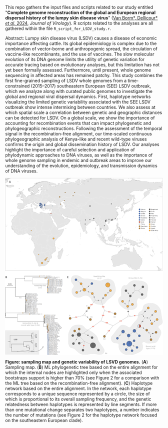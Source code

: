 This repo gathers the input files and scripts related to our study entitled "**Complete genome reconstruction of the global and European regional dispersal history of the lumpy skin disease virus**" ([Van Borm\*, Dellicour\* *et al*. 2024](https://journals.asm.org/doi/10.1128/jvi.01394-23), *Journal of Virology*). R scripts related to the analyses are all gathered within the file `R_script_for_LSDV_study.r`.

Abstract: Lumpy skin disease virus (LSDV) causes a disease of economic importance affecting cattle. Its global epidemiology is complex due to the combination of vector-borne and anthropogenic spread, the circulation of vaccine-like recombinants, and the use of vaccines. The slow molecular evolution of its DNA genome limits the utility of genetic variation for accurate tracing based on evolutionary analyses, but this limitation has not yet been formally assessed. Furthermore, until present, whole genome sequencing in affected areas has remained patchy. This study combines the first fine-grained sampling of LSDV whole genomes from a time-constrained (2015–2017) southeastern European (SEE) LSDV outbreak, which we analyze along with curated public genomes to investigate the global and regional viral dispersal dynamics. First, haplotype networks visualizing the limited genetic variability associated with the SEE LSDV outbreak show intense intermixing between countries. We also assess at which spatial scale a correlation between genetic and geographic distances can be detected for LSDV. On a global scale, we show the importance of accounting for recombination events that can impact phylogenetic and phylogeographic reconstructions. Following the assessment of the temporal signal in the recombination-free alignment, our time-scaled continuous phylogeographic analysis of Kenya-like and recent wild-type viruses confirms the origin and global dissemination history of LSDV. Our analyses highlight the importance of careful selection and application of phylodynamic approaches to DNA viruses, as well as the importance of whole genome sampling in endemic and outbreak areas to improve our understanding of the evolution, epidemiology, and transmission dynamics of DNA viruses.

<img src="Scripts_&_data/Figure_1_30082023.png" align="center" alt="" />

**Figure: sampling map and genetic variability of LSVD genomes.** (**A**) Sampling map. (**B**) ML phylogenetic tree based on the entire alignment for which the internal nodes are highlighted only when the associated bootstraps support is higher than 70% (see Figure 2 for a comparison with the ML tree based on the recombination-free alignment). (**C**) Haplotype network based on the entire alignment. In the network, each haplotype corresponds to a unique sequence represented by a circle, the size of which is proportional to its overall sampling frequency, and the genetic relatedness between haplotypes is represented by line segments. If more than one mutational change separates two haplotypes, a number indicates the number of mutations (see Figure 2 for the haplotype network focused on the southeastern European clade).